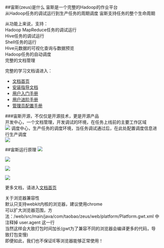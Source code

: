##宙斯(zeus)是什么
宙斯是一个完整的Hadoop的作业平台  
从Hadoop任务的调试运行到生产任务的周期调度
宙斯支持任务的整个生命周期

从功能上来说，支持：  
Hadoop MapReduce任务的调试运行  
Hive任务的调试运行  
Shell任务的运行    
Hive元数据的可视化查询与数据预览  
Hadoop任务的自动调度  
完整的文档管理  

完整的学习文档请进入：
* [文档首页](https://github.com/alibaba/zeus/wiki)
* [安装指导文档](https://github.com/alibaba/zeus/wiki/安装指导文档)
* [用户入门手册](https://github.com/alibaba/zeus/wiki/用户入门手册)
* [用户进阶手册](https://github.com/alibaba/zeus/wiki/用户进阶手册)
* [管理员配置手册](https://github.com/alibaba/zeus/wiki/管理员配置手册)
 
###宙斯开源，不仅仅是开源技术，更是开源产品  
开发中心，一个文档管理，开发调试的环境，在任务上线前的主要工作区域  
<a href="http://yun.duiba.com.cn/xuhengfei/snapshot-dev.png" target="_blank"><img src="http://yun.duiba.com.cn/xuhengfei/snapshot-dev.png" /></a>
调度中心，生产任务的调度环境，当任务调试通过后，在此处配置调度信息进行生产调度  
<a href="http://yun.duiba.com.cn/xuhengfei/snapshot-schedule.png" target="_blank"><img src="http://yun.duiba.com.cn/xuhengfei/snapshot-schedule.png" /></a>  

##宙斯运行原理
<a href="http://yun.duiba.com.cn/xuhengfei/graph-network.png" target="_blank"><img src="http://yun.duiba.com.cn/xuhengfei/graph-network.png" /></a>  

<a href="http://yun.duiba.com.cn/xuhengfei/graph-struct.png" target="_blank"><img src="http://yun.duiba.com.cn/xuhengfei/graph-struct.png" /></a>  

<a href="http://yun.duiba.com.cn/xuhengfei/graph-workflow.png" target="_blank"><img src="http://yun.duiba.com.cn/xuhengfei/graph-workflow.png" /></a>  

<a href="http://yun.duiba.com.cn/xuhengfei/graph-schedule.png" target="_blank"><img src="http://yun.duiba.com.cn/xuhengfei/graph-schedule.png" /></a>   



更多文档，请进入<a href="https://github.com/pengtongzhou/zeus/wiki" target="_blank">文档首页</a> 



关于浏览器兼容性  
默认只支持webkit内核的浏览器，建议使用chrome  
可以扩大浏览器范围，方法：/web/src/main/java/com/taobao/zeus/web/platform/Platform.gwt.xml 中注释掉 user.agent 这一行  
当然这样会大致打包时间加长(gwt为了兼容不同的浏览器会编译更多的代码，导致打包变慢)  
即便如此，我们也不保证IE等浏览器能够正常使用！  




